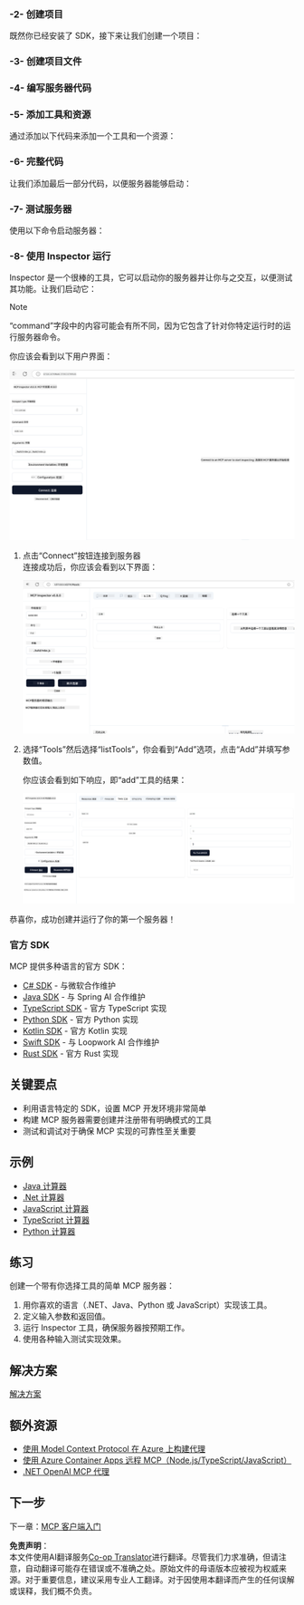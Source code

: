 <!--
CO_OP_TRANSLATOR_METADATA:
{
  "original_hash": "262e6e510f0c3fe1e36180eadcd67c33",
  "translation_date": "2025-06-02T17:20:31+00:00",
  "source_file": "03-GettingStarted/01-first-server/README.md",
  "language_code": "zh"
}
-->
### -2- 创建项目

既然你已经安装了 SDK，接下来让我们创建一个项目：

### -3- 创建项目文件

### -4- 编写服务器代码

### -5- 添加工具和资源

通过添加以下代码来添加一个工具和一个资源：

### -6- 完整代码

让我们添加最后一部分代码，以便服务器能够启动：

### -7- 测试服务器

使用以下命令启动服务器：

### -8- 使用 Inspector 运行

Inspector 是一个很棒的工具，它可以启动你的服务器并让你与之交互，以便测试其功能。让我们启动它：

> [!NOTE]
> “command”字段中的内容可能会有所不同，因为它包含了针对你特定运行时的运行服务器命令。

你应该会看到以下用户界面：

![Connect](../../../../translated_images/connect.141db0b2bd05f096fb1dd91273771fd8b2469d6507656c3b0c9df4b3c5473929.zh.png)

1. 点击“Connect”按钮连接到服务器  
   连接成功后，你应该会看到以下界面：

   ![Connected](../../../../translated_images/connected.73d1e042c24075d386cacdd4ee7cd748c16364c277d814e646ff2f7b5eefde85.zh.png)

2. 选择“Tools”然后选择“listTools”，你会看到“Add”选项，点击“Add”并填写参数值。

   你应该会看到如下响应，即“add”工具的结果：

   ![Result of running add](../../../../translated_images/ran-tool.a5a6ee878c1369ec1e379b81053395252a441799dbf23416c36ddf288faf8249.zh.png)

恭喜你，成功创建并运行了你的第一个服务器！

### 官方 SDK

MCP 提供多种语言的官方 SDK：  
- [C# SDK](https://github.com/modelcontextprotocol/csharp-sdk) - 与微软合作维护  
- [Java SDK](https://github.com/modelcontextprotocol/java-sdk) - 与 Spring AI 合作维护  
- [TypeScript SDK](https://github.com/modelcontextprotocol/typescript-sdk) - 官方 TypeScript 实现  
- [Python SDK](https://github.com/modelcontextprotocol/python-sdk) - 官方 Python 实现  
- [Kotlin SDK](https://github.com/modelcontextprotocol/kotlin-sdk) - 官方 Kotlin 实现  
- [Swift SDK](https://github.com/modelcontextprotocol/swift-sdk) - 与 Loopwork AI 合作维护  
- [Rust SDK](https://github.com/modelcontextprotocol/rust-sdk) - 官方 Rust 实现

## 关键要点

- 利用语言特定的 SDK，设置 MCP 开发环境非常简单  
- 构建 MCP 服务器需要创建并注册带有明确模式的工具  
- 测试和调试对于确保 MCP 实现的可靠性至关重要

## 示例

- [Java 计算器](../samples/java/calculator/README.md)  
- [.Net 计算器](../../../../03-GettingStarted/samples/csharp)  
- [JavaScript 计算器](../samples/javascript/README.md)  
- [TypeScript 计算器](../samples/typescript/README.md)  
- [Python 计算器](../../../../03-GettingStarted/samples/python)

## 练习

创建一个带有你选择工具的简单 MCP 服务器：  
1. 用你喜欢的语言（.NET、Java、Python 或 JavaScript）实现该工具。  
2. 定义输入参数和返回值。  
3. 运行 Inspector 工具，确保服务器按预期工作。  
4. 使用各种输入测试实现效果。

## 解决方案

[解决方案](./solution/README.md)

## 额外资源

- [使用 Model Context Protocol 在 Azure 上构建代理](https://learn.microsoft.com/azure/developer/ai/intro-agents-mcp)  
- [使用 Azure Container Apps 远程 MCP（Node.js/TypeScript/JavaScript）](https://learn.microsoft.com/samples/azure-samples/mcp-container-ts/mcp-container-ts/)  
- [.NET OpenAI MCP 代理](https://learn.microsoft.com/samples/azure-samples/openai-mcp-agent-dotnet/openai-mcp-agent-dotnet/)

## 下一步

下一章：[MCP 客户端入门](/03-GettingStarted/02-client/README.md)

**免责声明**：  
本文件使用AI翻译服务[Co-op Translator](https://github.com/Azure/co-op-translator)进行翻译。尽管我们力求准确，但请注意，自动翻译可能存在错误或不准确之处。原始文件的母语版本应被视为权威来源。对于重要信息，建议采用专业人工翻译。对于因使用本翻译而产生的任何误解或误释，我们概不负责。